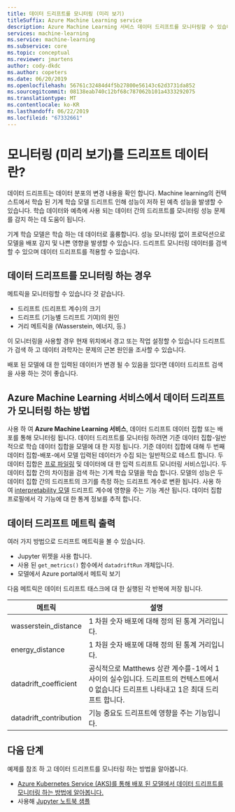 ```yaml
---
title: 데이터 드리프트를 모니터링 (미리 보기)
titleSuffix: Azure Machine Learning service
description: Azure Machine Learning 서비스 데이터 드리프트를 모니터링할 수 있습니다 하는 방법에 대해 알아봅니다.
services: machine-learning
ms.service: machine-learning
ms.subservice: core
ms.topic: conceptual
ms.reviewer: jmartens
author: cody-dkdc
ms.author: copeters
ms.date: 06/20/2019
ms.openlocfilehash: 56761c32484d4f5b27800e56143c62d3731da852
ms.sourcegitcommit: 08138eab740c12bf68c787062b101a4333292075
ms.translationtype: MT
ms.contentlocale: ko-KR
ms.lasthandoff: 06/22/2019
ms.locfileid: "67332661"
---
```

# <a name="what-is-data-drift-monitoring-preview"></a>모니터링 (미리 보기)를 드리프트 데이터 란?

데이터 드리프트는 데이터 분포의 변경 내용을 확인 합니다. Machine learning의 컨텍스트에서 학습 된 기계 학습 모델 드리프트 인해 성능이 저하 된 예측 성능을 발생할 수 있습니다. 학습 데이터와 예측에 사용 되는 데이터 간의 드리프트를 모니터링 성능 문제를 감지 하는 데 도움이 됩니다.

기계 학습 모델은 학습 하는 데 데이터로 훌륭합니다. 성능 모니터링 없이 프로덕션으로 모델을 배포 감지 및 나쁜 영향을 발생할 수 있습니다. 드리프트 모니터링 데이터를 검색할 수 있으며 데이터 드리프트를 적용할 수 있습니다. 

## <a name="when-to-monitor-for-data-drift"></a>데이터 드리프트를 모니터링 하는 경우

메트릭을 모니터링할 수 있습니다 것 같습니다.

+ 드리프트 (드리프트 계수)의 크기
+ 드리프트 (기능별 드리프트 기여)의 원인
+ 거리 메트릭을 (Wasserstein, 에너지, 등.)

이 모니터링을 사용할 경우 현재 위치에서 경고 또는 작업 설정할 수 있습니다 드리프트가 검색 하 고 데이터 과학자는 문제의 근본 원인을 조사할 수 있습니다. 

배포 된 모델에 대 한 입력된 데이터가 변경 될 수 있음을 있다면 데이터 드리프트 검색을 사용 하는 것이 좋습니다.

## <a name="how-data-drift-is-monitored-in-azure-machine-learning-service"></a>Azure Machine Learning 서비스에서 데이터 드리프트가 모니터링 하는 방법

사용 하 여 **Azure Machine Learning 서비스**, 데이터 드리프트 데이터 집합 또는 배포를 통해 모니터링 됩니다. 데이터 드리프트를 모니터링 하려면 기준 데이터 집합-일반적으로 학습 데이터 집합을 모델에 대 한 지정 됩니다. 기준 데이터 집합에 대해 두 번째 데이터 집합-배포-에서 모델 입력된 데이터가 수집 되는 일반적으로 테스트 합니다. 두 데이터 집합은 [프로 파일링](how-to-create-dataset-snapshots.md) 및 데이터에 대 한 입력 드리프트 모니터링 서비스입니다. 두 데이터 집합 간의 차이점을 검색 하는 기계 학습 모델을 학습 합니다. 모델의 성능은 두 데이터 집합 간의 드리프트의 크기를 측정 하는 드리프트 계수로 변환 됩니다. 사용 하 여 [interpretability 모델](machine-learning-interpretability-explainability.md) 드리프트 계수에 영향을 주는 기능 계산 됩니다. 데이터 집합 프로필에서 각 기능에 대 한 통계 정보를 추적 합니다. 

## <a name="data-drift-metric-output"></a>데이터 드리프트 메트릭 출력

여러 가지 방법으로 드리프트 메트릭을 볼 수 있습니다.

* Jupyter 위젯을 사용 합니다.
* 사용 된 `get_metrics()` 함수에서 `datadriftRun` 개체입니다.
* 모델에서 Azure portal에서 메트릭 보기

다음 메트릭은 데이터 드리프트 태스크에 대 한 실행된 각 반복에 저장 됩니다.

|메트릭|설명|
--|--|
wasserstein_distance|1 차원 숫자 배포에 대해 정의 된 통계 거리입니다.|
energy_distance|1 차원 숫자 배포에 대해 정의 된 통계 거리입니다.|
datadrift_coefficient|공식적으로 Matthews 상관 계수를-1에서 1 사이의 실수입니다. 드리프트의 컨텍스트에서 0 없습니다 드리프트 나타내고 1은 최대 드리프트 합니다.|
datadrift_contribution|기능 중요도 드리프트에 영향을 주는 기능입니다.|

## <a name="next-steps"></a>다음 단계

예제를 참조 하 고 데이터 드리프트를 모니터링 하는 방법을 알아봅니다.

+ [Azure Kubernetes Service (AKS)를 통해 배포 된 모델에서 데이터 드리프트를 모니터링 하는 방법에 알아봅니다.](how-to-monitor-data-drift.md)
+ 사용해 [Jupyter 노트북 샘플](https://github.com/Azure/MachineLearningNotebooks/tree/master/how-to-use-azureml/data-drift/)